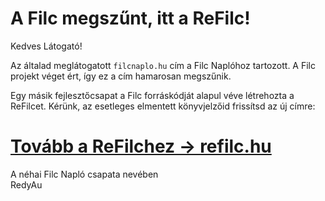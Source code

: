 # A Filc megszűnt, itt a ReFilc!

Kedves Látogató!

Az általad meglátogatott `filcnaplo.hu` cím a Filc Naplóhoz tartozott. A Filc projekt véget ért, így ez a cím hamarosan megszűnik.

Egy másik fejlesztőcsapat a Filc forráskódját alapul véve létrehozta a ReFilcet. Kérünk, az esetleges elmentett könyvjelzőid frissítsd az új címre:

# [Tovább a ReFilchez -> refilc.hu](https://refilc.hu/)

A néhai Filc Napló csapata nevében\
RedyAu